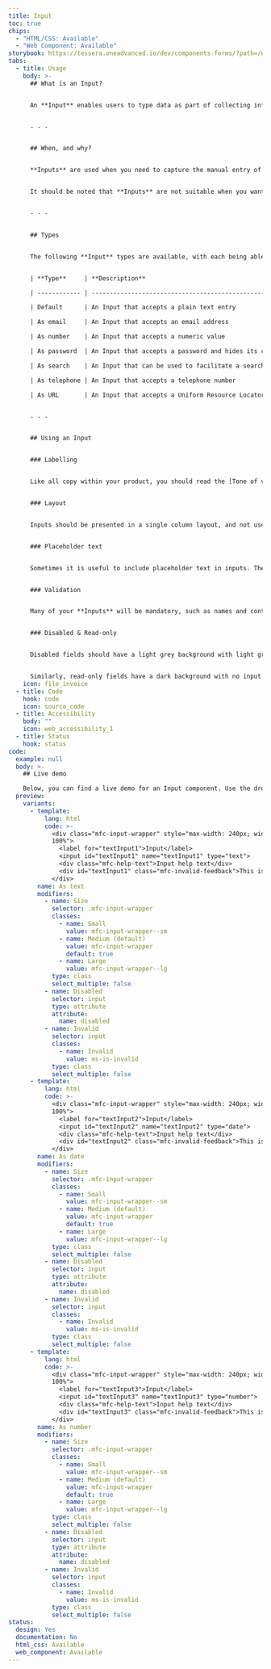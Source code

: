 ```yaml
---
title: Input
toc: true
chips:
  - "HTML/CSS: Available"
  - "Web Component: Available"
storybook: https://tessera.oneadvanced.io/dev/components-forms/?path=/docs/html-input-text--as-default
tabs:
  - title: Usage
    body: >-
      ## What is an Input?


      An **Input** enables users to type data as part of collecting information in a form.


      - - -


      ## When, and why?


      **Inputs** are used when you need to capture the manual entry of single items of data. They are typically used for collecting things like name, phone number, email address or other similar details consisting of a few words or numbers.


      It should be noted that **Inputs** are not suitable when you want to collect long responses. For example, when you want to capture multiple lines of text or allow users to format their content. When this is the case, use a **[Textarea](/forms/textarea/)** or a **[Rich text editor](/forms/rich-text-editor/)** respectively.


      - - -


      ## Types


      The following **Input** types are available, with each being able to be marked as mandatory (see [Validation](/components/validation)), disabled or read-only:


      | **Type**     | **Description**                                        |

      | ------------ | ------------------------------------------------------ |

      | Default      | An Input that accepts a plain text entry               |

      | As email     | An Input that accepts an email address                 |

      | As number    | An Input that accepts a numeric value                  |

      | As password  | An Input that accepts a password and hides its content |

      | As search    | An Input that can be used to facilitate a search       |

      | As telephone | An Input that accepts a telephone number               |

      | As URL       | An Input that accepts a Uniform Resource Locator (URL) |


      - - -


      ## Using an Input


      ### Labelling


      Like all copy within your product, you should read the [Tone of voice](/guidelines/tone-of-voice) and the [Content](/guides/style-guide) guidelines to create effective labels. Remember that your labels must be crystal clear on a form, so the user does not input the wrong information.


      ### Layout


      Inputs should be presented in a single column layout, and not use two columns. Each field must be sized appropriately. This means that a user should be able to understand the what is expected by simply looking at the width of an input. For example, if you are capturing a postcode, make the width of the input the size of a postcode, not the full width of the form. For more information, please see [Field affordance](/guidelines/field-affordance).


      ### Placeholder text


      Sometimes it is useful to include placeholder text in inputs. These can help the user see the format of what to enter. Placeholder text should disappear as as the user begins to type into the input. However, placeholder text should never contain information crucial to the completion of an Input.


      ### Validation


      Many of your **Inputs** will be mandatory, such as names and contact information. Familiarise yourself with the [Validation](/components/validation) guidelines to make sure you implement it properly, both before and after entering information and submitting forms.


      ### Disabled & Read-only


      Disabled fields should have a light grey background with light grey text to show they are protected and cannot be edited, unless a user enables them by interacting with the screen elsewhere.


      Similarly, read-only fields have a dark background with no input border to show that they are for display purposes only - this differentiate them from regular fields.
    icon: file_invoice
  - title: Code
    hook: code
    icon: source_code
  - title: Accessibility
    body: ""
    icon: web_accessibility_1
  - title: Status
    hook: status
code:
  example: null
  body: >-
    ## Live demo

    Below, you can find a live demo for an Input component. Use the drop-down menus and radio buttons to view the different Input Types and Variants.
  preview:
    variants:
      - template:
          lang: html
          code: >-
            <div class="mfc-input-wrapper" style="max-width: 240px; width:
            100%">
              <label for="textInput1">Input</label>
              <input id="textInput1" name="textInput1" type="text">
              <div class="mfc-help-text">Input help text</div>
              <div id="textInput1" class="mfc-invalid-feedback">This is some invalid text</div>
            </div>
        name: As text
        modifiers:
          - name: Size
            selector: .mfc-input-wrapper
            classes:
              - name: Small
                value: mfc-input-wrapper--sm
              - name: Medium (default)
                value: mfc-input-wrapper
                default: true
              - name: Large
                value: mfc-input-wrapper--lg
            type: class
            select_multiple: false
          - name: Disabled
            selector: input
            type: attribute
            attribute:
              name: disabled
          - name: Invalid
            selector: input
            classes:
              - name: Invalid
                value: ms-is-invalid
            type: class
            select_multiple: false
      - template:
          lang: html
          code: >-
            <div class="mfc-input-wrapper" style="max-width: 240px; width:
            100%">
              <label for="textInput2">Input</label>
              <input id="textInput2" name="textInput2" type="date">
              <div class="mfc-help-text">Input help text</div>
              <div id="textInput2" class="mfc-invalid-feedback">This is some invalid text</div>
            </div>
        name: As date
        modifiers:
          - name: Size
            selector: .mfc-input-wrapper
            classes:
              - name: Small
                value: mfc-input-wrapper--sm
              - name: Medium (default)
                value: mfc-input-wrapper
                default: true
              - name: Large
                value: mfc-input-wrapper--lg
            type: class
            select_multiple: false
          - name: Disabled
            selector: input
            type: attribute
            attribute:
              name: disabled
          - name: Invalid
            selector: input
            classes:
              - name: Invalid
                value: ms-is-invalid
            type: class
            select_multiple: false
      - template:
          lang: html
          code: >-
            <div class="mfc-input-wrapper" style="max-width: 240px; width:
            100%">
              <label for="textInput3">Input</label>
              <input id="textInput3" name="textInput3" type="number">
              <div class="mfc-help-text">Input help text</div>
              <div id="textInput3" class="mfc-invalid-feedback">This is some invalid text</div>
            </div>
        name: As number
        modifiers:
          - name: Size
            selector: .mfc-input-wrapper
            classes:
              - name: Small
                value: mfc-input-wrapper--sm
              - name: Medium (default)
                value: mfc-input-wrapper
                default: true
              - name: Large
                value: mfc-input-wrapper--lg
            type: class
            select_multiple: false
          - name: Disabled
            selector: input
            type: attribute
            attribute:
              name: disabled
          - name: Invalid
            selector: input
            classes:
              - name: Invalid
                value: ms-is-invalid
            type: class
            select_multiple: false
status:
  design: Yes
  documentation: No
  html_css: Available
  web_component: Available
---
```

